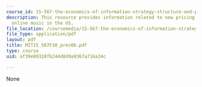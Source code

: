 ```yaml
---
course_id: 15-567-the-economics-of-information-strategy-structure-and-pricing-fall-2010
description: This resource provides information related to new pricing models for
  online music in the US.
file_location: /coursemedia/15-567-the-economics-of-information-strategy-structure-and-pricing-fall-2010/af39e89328fb244d8d9a9367a716a24c_MIT15_567F10_pres06.pdf
file_type: application/pdf
layout: pdf
title: MIT15_567F10_pres06.pdf
type: course
uid: af39e89328fb244d8d9a9367a716a24c

---
```

None